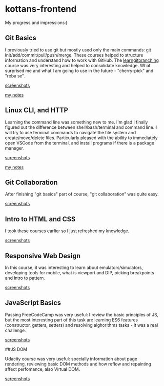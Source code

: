 # kottans-frontend #

My progress and impressions:)

## Git Basics

I previously tried to use git but mostly used only the main commands: git init/add/commit/pull/push/merge. 
These courses helped to structure information and understand how to work with GitHub. The [learngitbranching](https://learngitbranching.js.org/) course was very interesting and helped to consolidate knowledge.
What surprised me and what I am going to use in the future - "cherry-pick" and "reba se".

[screenshots](https://github.com/YanaGushlevskaya/kottans-frontend/tree/master/task_git_basics)

[my notes](https://www.evernote.com/shard/s575/sh/73f7d625-c7eb-4ff3-af13-e4be9eb7a1fe/8bc6da2e45ac0f068a7e286134f070fe)

## Linux CLI, and HTTP

Learning the command line was something new to me. I'm glad I finally figured out the difference between shell/bash/terminal and command line. I will try to use terminal commands to navigate the file system and create/move/delete files. Particularly pleased with the ability to immediately open VSCode from the terminal, and install programs if there is a package manager.

[screenshots](https://github.com/YanaGushlevskaya/kottans-frontend/tree/master/task_linux_cli)

[my notes](https://www.evernote.com/shard/s575/sh/9001a0e9-6769-4cfc-9d8e-acdbc42a0ab4/8103803d628536a92e3b28e20af05b24)

## Git Collaboration

After finishing "git basics" part of course, "git collaboration" was quite easy. 

[screenshots](https://github.com/YanaGushlevskaya/kottans-frontend/tree/master/task_git_collaboration)

## Intro to HTML and CSS

I took these courses earlier so I just refreshed my knowledge.

[screenshots](https://github.com/YanaGushlevskaya/kottans-frontend/tree/master/task_html_css_intro)

## Responsive Web Design

In this course, it was interesting to learn about emulators/simulators, developing tools for mobile, what is viewport and DIP, picking breakpoints and intro to pattern.

[screenshots](https://github.com/YanaGushlevskaya/kottans-frontend/tree/master/task_responsive_web_design)

## JavaScript Basics

Passing FreeCodeCamp was very useful: I review the basic principles of JS, but the most interesting part of this task are learning ES6 features (constructor, getters, setters) and resolving alghorithms tasks - it was a real challenge.

[screenshots](https://github.com/YanaGushlevskaya/kottans-frontend/tree/master/task_js_basics)

##JS DOM

Udacity course was very useful: specially information about page rendering, reviewing basic DOM methods and how reflow and repainting affect perfomance, also Virtual DOM.

[screenshots](https://github.com/YanaGushlevskaya/kottans-frontend/tree/master/task_js_DOM)